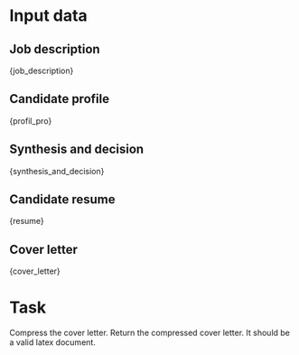 # Input data
## Job description
{job_description}
## Candidate profile
{profil_pro}
## Synthesis and decision
{synthesis_and_decision}
## Candidate resume
{resume}
## Cover letter
{cover_letter}

# Task
Compress the cover letter.
Return the compressed cover letter.
It should be a valid latex document.
